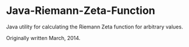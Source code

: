 # Java-Riemann-Zeta-Function
Java utility for calculating the Riemann Zeta function for arbitrary values.

Originally written March, 2014.
